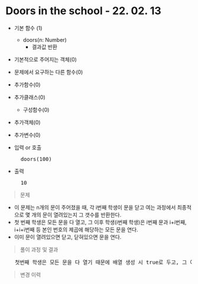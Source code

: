# Doors in the school - 22. 02. 13

- 기본 함수 (1)
  - doors(n: Number)
    - 결과값 반환
- 기본적으로 주어지는 객체(0)
- 문제에서 요구하는 다른 함수(0)
- 추가함수(0)
- 추가클래스(0)
  - 구성함수(0)
- 추가객체(0)
- 추가변수(0)

- 입력 or 호출
  <pre>
    doors(100)
  </pre>
 
- 출력
  <pre>
    10
  </pre>

> 문제
  - 이 문제는 n개의 문이 주어졌을 때, 각 i번째 학생이 문을 닫고 여는 과정에서 최종적으로 몇 개의 문이 열려있는지 그 갯수를 반환한다.
  - 첫 번째 학생은 모든 문을 다 열고, 그 이후 학생(i번째 학생)은 i번째 문과 i+i번째, i+i+i번째 등 본인 번호의 제곱에 해당하는 모든 문을 연다.
  - 이미 문이 열려있으면 닫고, 닫혀있으면 문을 연다.

> 풀이 과정 및 결과
<pre>
   첫번째 학생은 모든 문을 다 열기 때문에 배열 생성 시 true로 두고, 그 이후부터는 각 인덱스별 제곱수에 해당하는 위치에 반대값을 넣는다.
</pre>

>변경 이력
<pre>
</pre>